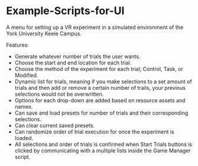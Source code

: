 # Example-Scripts-for-UI
A menu for setting up a VR experiment in a simulated environment of the York University Keele Campus.  

Features: 
- Generate whatever number of trials the user wants.  
- Choose the start and end location for each trial. 
- Choose the method of the experiment for each trial; Control, Task, or Modified. 
- Dynamic list for trials, meaning if you make selections to a set amount of trials and then add or remove a certain number of trails, your previous selections would not be overwritten. 
- Options for each drop-down are added based on resource assets and names. 
- Can save and load presets for number of trials and their corresponding selections.  
- Can clear current saved presets. 
- Can randomize order of trial execution for once the experiment is loaded. 
- All selections and order of trials is confirmed when Start Trials buttons is clicked by communicating with a multiple lists inside the Game Manager script.
